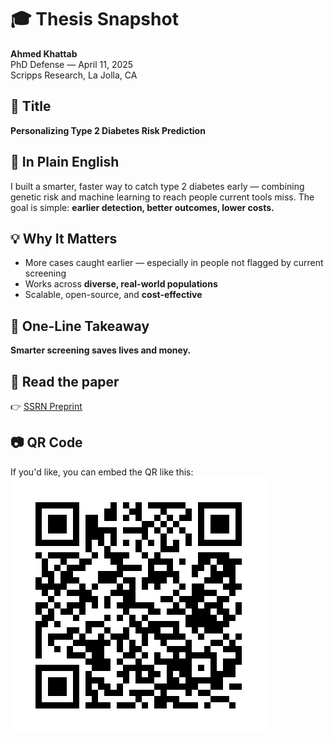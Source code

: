 # 🎓 Thesis Snapshot

**Ahmed Khattab**  
PhD Defense — April 11, 2025  
Scripps Research, La Jolla, CA



## 📌 Title  
**Personalizing Type 2 Diabetes Risk Prediction**



## 🧠 In Plain English  
I built a smarter, faster way to catch type 2 diabetes early — combining genetic risk and machine learning to reach people current tools miss. The goal is simple: **earlier detection, better outcomes, lower costs.**



## 💡 Why It Matters  
- More cases caught earlier — especially in people not flagged by current screening  
- Works across **diverse, real-world populations**  
- Scalable, open-source, and **cost-effective**



## 🔑 One-Line Takeaway  
**Smarter screening saves lives and money.**



## 📄 Read the paper  
👉 [SSRN Preprint](https://papers.ssrn.com/sol3/papers.cfm?abstract_id=5062740)



## 📷 QR Code  
If you'd like, you can embed the QR like this:  
![QR code to paper](khattab_ssrn_qr.png)

